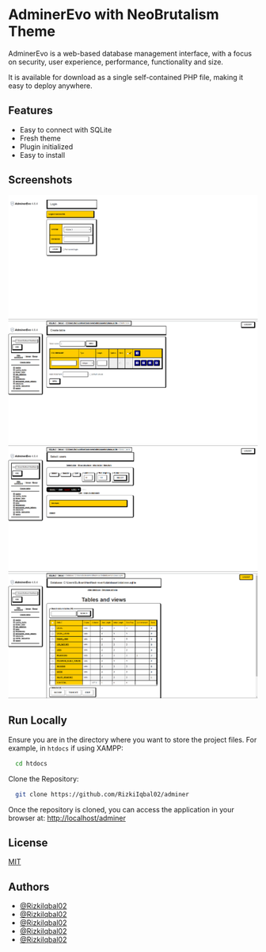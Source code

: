 
# AdminerEvo with NeoBrutalism Theme

AdminerEvo is a web-based database management interface, with a focus on security, user experience, performance, functionality and size.

It is available for download as a single self-contained PHP file, making it easy to deploy anywhere.


## Features

- Easy to connect with SQLite
- Fresh theme
- Plugin initialized
- Easy to install


## Screenshots

![App Screenshot](screenshots/ss1.png)
![App Screenshot](screenshots/ss2.png)
![App Screenshot](screenshots/ss3.png)
![App Screenshot](screenshots/ss4.png)


## Run Locally

Ensure you are in the directory where you want to store the project files. For example, in `htdocs` if using XAMPP:


```bash
  cd htdocs
```

Clone the Repository:

```bash
  git clone https://github.com/RizkiIqbal02/adminer
```

Once the repository is cloned, you can access the application in your browser at: [http://localhost/adminer](http://localhost/adminer)

## License

[MIT](https://choosealicense.com/licenses/mit/)


## Authors

- [@RizkiIqbal02](https://github.com/RizkiIqbal02)
- [@RizkiIqbal02](https://github.com/RizkiIqbal02)
- [@RizkiIqbal02](https://github.com/RizkiIqbal02)
- [@RizkiIqbal02](https://github.com/RizkiIqbal02)
- [@RizkiIqbal02](https://github.com/RizkiIqbal02)
